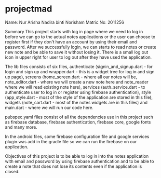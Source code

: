 # projectmad

Name: Nur Arisha Nadira binti Norisham
Matric No: 2011256

Summary
This project starts with log in page where we need to log in before we can go to the actual notes applications or the user can choose to register first if they don't have an account by using their email and password. After we successfully login, we can starts to read notes or create new note and be able to save it without losing it. There is a small log out icon in upper right for user to log out after they have used the application.

The lib files consists of six files, authenticate (signin_and_signup.dart - for login and sign up and wrapper.dart - this is a widget tree for log in and sign up page), screens (home_screen.dart - where all our notes will be, note_editor.dart - where we will create a new note here and note_reader where we will read existing note here), services (auth_service.dart - to authenticate user to log in or register using firebase authentication), style (app_style.dart - most of the style of the application are stored in this file), widgets (note_cart.dart - most of the notes widgets are in this files) and main.dart - where we will run our code here.

pubspec.yaml files consist of all the dependencies use in this project such as firebase database, firebase authentication, firebase core, google fonts and many more.

In the android files, some firebase configuration file and google services plugin was add in the gradle file so we can run the firebase on our application.

Objectives of this project is to be able to log in into the notes application with email and password by using firebase authentication and to be able to create a note that does not lose its contents even if the application is closed. 





